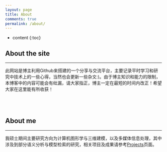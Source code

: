 ```yaml
---
layout: page
title: About
comments: true
permalink: /about/
---
```


* content
{:toc}

## About the site
---------------------------------------------------------------------------------------  
此网站是博主利用Github来搭建的一个分享与交流平台，主要记录平时学习和研究中技术上的一些心得，当然也会更新一些杂文:)。由于博主知识和能力的限制，本博客中的内容可能会有纰漏，请大家指正，博主一定在最短的时间内改正！希望大家在这里能有所收获！  
<br><br><br>

## About me
---------------------------------------------------------------------------------------  
我硕士期间主要研究方向为计算机图形学与三维建模，以及多媒体信息处理，其中涉及到部分语义分析与模型检索的研究，相关项目及成果请参考[Projects](https://zxl16616.github.io/projects/)页面。


